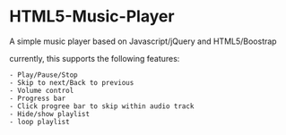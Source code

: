 # HTML5-Music-Player
A simple music player based on Javascript/jQuery and HTML5/Boostrap

currently, this supports the following features:

    - Play/Pause/Stop
    - Skip to next/Back to previous
    - Volume control
    - Progress bar
    - Click progree bar to skip within audio track
    - Hide/show playlist
    - loop playlist
    
